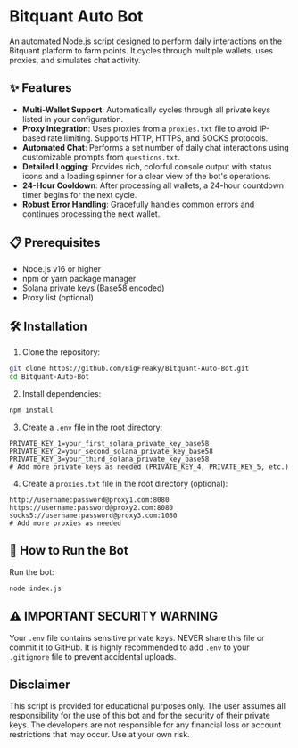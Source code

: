 # Bitquant Auto Bot

An automated Node.js script designed to perform daily interactions on the Bitquant platform to farm points. It cycles through multiple wallets, uses proxies, and simulates chat activity.

## ✨ Features

-   **Multi-Wallet Support**: Automatically cycles through all private keys listed in your configuration.
-   **Proxy Integration**: Uses proxies from a `proxies.txt` file to avoid IP-based rate limiting. Supports HTTP, HTTPS, and SOCKS protocols.
-   **Automated Chat**: Performs a set number of daily chat interactions using customizable prompts from `questions.txt`.
-   **Detailed Logging**: Provides rich, colorful console output with status icons and a loading spinner for a clear view of the bot's operations.
-   **24-Hour Cooldown**: After processing all wallets, a 24-hour countdown timer begins for the next cycle.
-   **Robust Error Handling**: Gracefully handles common errors and continues processing the next wallet.

## 📋 Prerequisites

- Node.js v16 or higher
- npm or yarn package manager
- Solana private keys (Base58 encoded)
- Proxy list (optional)

## 🛠️ Installation

1. Clone the repository:
```bash
git clone https://github.com/BigFreaky/Bitquant-Auto-Bot.git
cd Bitquant-Auto-Bot
```

2. Install dependencies:
```bash
npm install
```

3. Create a `.env` file in the root directory:
```env
PRIVATE_KEY_1=your_first_solana_private_key_base58
PRIVATE_KEY_2=your_second_solana_private_key_base58
PRIVATE_KEY_3=your_third_solana_private_key_base58
# Add more private keys as needed (PRIVATE_KEY_4, PRIVATE_KEY_5, etc.)
```

4. Create a `proxies.txt` file in the root directory (optional):
```
http://username:password@proxy1.com:8080
https://username:password@proxy2.com:8080
socks5://username:password@proxy3.com:1080
# Add more proxies as needed
```

## 🚀 How to Run the Bot

Run the bot:
```bash
node index.js
```
## ⚠️ IMPORTANT SECURITY WARNING

Your `.env` file contains sensitive private keys. NEVER share this file or commit it to GitHub.
It is highly recommended to add `.env` to your `.gitignore` file to prevent accidental uploads.

## Disclaimer
This script is provided for educational purposes only. The user assumes all responsibility for the use of this bot and for the security of their private keys. The developers are not responsible for any financial loss or account restrictions that may occur. Use at your own risk.






